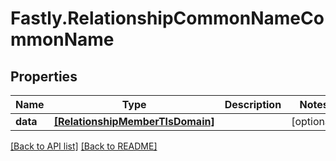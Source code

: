 # Fastly.RelationshipCommonNameCommonName

## Properties

Name | Type | Description | Notes
------------ | ------------- | ------------- | -------------
**data** | [**[RelationshipMemberTlsDomain]**](RelationshipMemberTlsDomain.md) |  | [optional] 



[[Back to API list]](../../README.md#endpoints) [[Back to README]](../../README.md)
